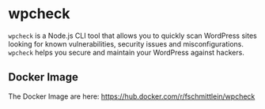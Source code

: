 # wpcheck

`wpcheck` is a Node.js CLI tool that allows you to quickly scan WordPress sites looking for known vulnerabilities, security issues and misconfigurations. `wpcheck` helps you secure and maintain your WordPress against hackers.

## Docker Image

The Docker Image are here: https://hub.docker.com/r/fschmittlein/wpcheck
